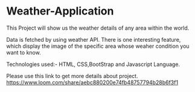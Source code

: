 # Weather-Application
This Project will show us the weather details of any area within the world.

Data is fetched by using weather API.
There is one interesting feature, which display the image of the specific area whose weaher condition you want to know.


Technologies used:-
HTML, CSS,BootStrap and Javascript Language.

Please use this link to get more details about project.
https://www.loom.com/share/aebc880200e74fb48757794b28b6f3f1




